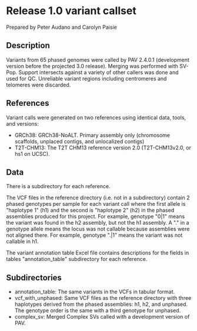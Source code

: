 
# Release 1.0 variant callset
Prepared by Peter Audano and Carolyn Paisie

## Description
Variants from 65 phased genomes were called by PAV 2.4.0.1 (development version
before the projected 3.0 release). Merging was performed with SV-Pop. Support
intersects against a variety of other callers was done and used for QC.
Unreliable variant regions including centromeres and telomeres were discarded.

## References
Variant calls were generated on two references using identical data, tools,
and versions:

* GRCh38: GRCh38-NoALT. Primary assembly only (chromosome scaffolds, unplaced contigs, and unlocalized contigs)
* T2T-CHM13: The T2T CHM13 reference version 2.0 (T2T-CHM13v2.0, or hs1 on UCSC).

## Data
There is a subdirectory for each reference.

The VCF files in the reference directory (i.e. not in a subdirectory) contain
2 phased genotypes per sample for each variant call where the first allele is
"haplotype 1" (h1) and the second is "haplotype 2" (h2) in the phased assemblies
produced for this project. For example, genotype "0|1" means the variant was
found in the h2 assembly, but not the h1 assembly. A "." in a genotype allele
means the locus was not callable because assemblies were not aligned there. For
example, genotype ".|1" means the variant was not callable in h1.

The variant annotation table Excel file contains descriptions for the fields
in tables "annotation_table" subdirectory for each reference.

## Subdirectories

* annotation_table: The same variants in the VCFs in tabular format.
* vcf_with_unphased: Same VCF files as the reference directory with three
  haplotypes derived from the phased assemblies: h1, h2, and unphased. The
  genotype order is the same with a third genotype for unphased.
* complex_sv: Merged Complex SVs called with a development version of PAV.
